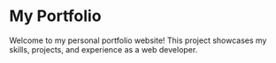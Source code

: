 # My Portfolio
Welcome to my personal portfolio website! This project showcases my skills, projects, and experience as a web developer.
